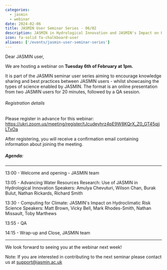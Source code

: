 ```yaml
---
categories:
  - jasmin
  - webinar
date: 2024-02-06
title: JASMIN User Seminar Series - 06/02
description: JASMIN in Hydrological Innovation and JASMIN's Impact on Hydroclimatic Risk Science
icon: fa-solid fa-chalkboard-user
aliases: ['/events/jasmin-user-seminar-series']
---
```


Dear JASMIN user,

We are hosting a webinar on **Tuesday 6th of February at 1pm.**

It is part of the JASMIN seminar user series aiming to encourage knowledge sharing and best practices between JASMIN users - whilst showcasing the types of science enabled by JASMIN.
The format is an online presentation from two JASMIN users for 20 minutes, followed by a QA session.

###### Registration details

Please register in advance for this webinar:
https://ukri.zoom.us/meeting/register/tJcudeyhrz4pE9W8KQrX_Z0_GT45qjjLTxOa

After registering, you will receive a confirmation email containing information about joining the meeting.

##### Agenda:

--------------------------------------------------

13:00 - Welcome and opening - JASMIN team

13:05 - Advancing Water Resources Research: Use of JASMIN in Hydrological Innovation
Speakers: Amulya Chevuturi, Wilson Chan, Burak Bulut, Nathan Rickards, Richard Smith

13:30 - Computing for Climate: JASMIN's Impact on Hydroclimatic Risk Science
Speakers: Matt Brown, Vicky Bell, Mark Rhodes-Smith, Nathan Missault, Toby Marthews

13:55 - QA

14:15 - Wrap-up and Close, JASMIN team

--------------------------------------------------

We look forward to seeing you at the webinar next week!

Note: If you are interested in contributing to the next seminar please contact us at support@jasmin.ac.uk
